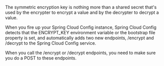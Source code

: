 The symmetric encryption key is nothing more than a shared secret that's used by the
encrypter to encrypt a value and by the decrypter to decrypt a value.


When you fire up your Spring Cloud Config instance, Spring Cloud Config detects that the ENCRYPT_KEY environment 
variable or the bootstrap file property is set, 
and automatically adds two new endpoints, /encrypt and /decrypt to the Spring Cloud Config service.

When you call the /encrypt or /decrypt endpoints, you need to make sure you do a POST to these endpoints.
